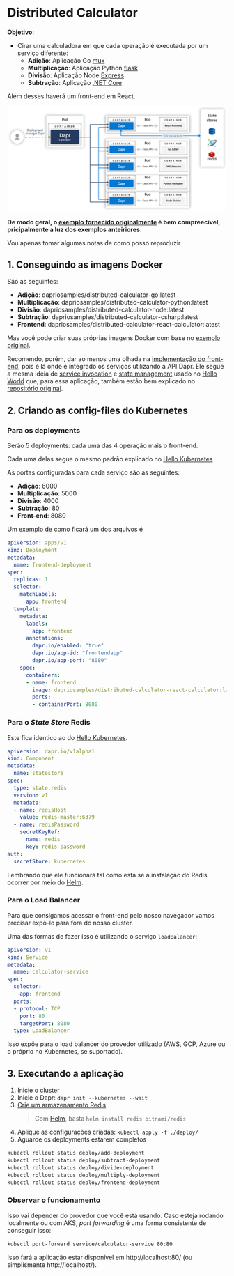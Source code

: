 # Distributed Calculator

**Objetivo**:
- Cirar uma calculadora em que cada operação é executada por um serviço diferente:
    -   **Adição**: Aplicação Go [mux](https://github.com/gorilla/mux)
    -   **Multiplicação**: Aplicação Python [flask](https://flask.palletsprojects.com/en/1.0.x/)
    -   **Divisão**: Aplicação Node [Express](https://expressjs.com/)
    -   **Subtração**: Aplicação [.NET Core](https://docs.microsoft.com/en-us/dotnet/core/)

Além desses haverá um front-end em React.

![Architecture Diagram](https://github.com/dapr/quickstarts/raw/master/distributed-calculator/img/Architecture_Diagram.png)


**De modo geral, o [exemplo fornecido originalmente](https://github.com/dapr/quickstarts/tree/master/distributed-calculator) é bem compreecível, pricipalmente a luz dos exemplos anteiriores.**

Vou apenas tomar algumas notas de como posso reproduzir


## 1. Conseguindo as imagens Docker
São as seguintes:
-   **Adição**: dapriosamples/distributed-calculator-go:latest
-   **Multiplicação**: dapriosamples/distributed-calculator-python:latest
-   **Divisão**: dapriosamples/distributed-calculator-node:latest
-   **Subtração**: dapriosamples/distributed-calculator-csharp:latest
-   **Frontend**: dapriosamples/distributed-calculator-react-calculator:latest

Mas você pode criar suas próprias imagens Docker com base no [exemplo original](https://github.com/dapr/quickstarts/tree/master/distributed-calculator).

Recomendo, porém, dar ao menos uma olhada na [implementação do front-end](https://github.com/dapr/quickstarts/blob/master/distributed-calculator/react-calculator/server.js), pois é lá onde é integrado os serviços utilizando a API Dapr. Ele segue a mesma ideia de [service invocation](https://docs.dapr.io/reference/api/service_invocation_api/) e [state management](https://docs.dapr.io/reference/api/state_api/) usado no [Hello World](../1.%20Hello%20World/Hello%20World.md) que, para essa aplicação, também estão bem explicado no [repositório original](https://github.com/dapr/quickstarts/tree/master/distributed-calculator#the-role-of-dapr).


## 2. Criando as config-files do Kubernetes

### Para os deployments
Serão 5 deployments: cada uma das 4 operação mais o front-end.

Cada uma delas segue o mesmo padrão explicado no [Hello Kubernetes](../2.%20Hello%20Kubernetes/Hello%20Kubernetes.md#Para%20o%20nodeapp)

As portas configuradas para cada serviço são as seguintes:

-   **Adição**: 6000
-   **Multiplicação**: 5000
-   **Divisão**: 4000
-   **Subtração**: 80
-   **Front-end**: 8080

Um exemplo de como ficará um dos arquivos é 
~~~yaml
apiVersion: apps/v1
kind: Deployment
metadata:
  name: frontend-deployment
spec:
  replicas: 1
  selector:
    matchLabels:
      app: frontend
  template: 
    metadata:
      labels:
        app: frontend
      annotations:
        dapr.io/enabled: "true"
        dapr.io/app-id: "frontendapp"
        dapr.io/app-port: "8080"
    spec:
      containers:
      - name: frontend
        image: dapriosamples/distributed-calculator-react-calculator:latest
        ports:
        - containerPort: 8080
~~~

### Para o _State Store_ Redis
Este fica identico ao do [Hello Kubernetes](../2.%20Hello%20Kubernetes/Hello%20Kubernetes.md#Para%20o%20_state%20store_%20redis).

~~~yaml
apiVersion: dapr.io/v1alpha1
kind: Component
metadata:
  name: statestore
spec:
  type: state.redis
  version: v1
  metadata:
  - name: redisHost
    value: redis-master:6379
  - name: redisPassword
    secretKeyRef:
      name: redis
      key: redis-password
auth:
  secretStore: kubernetes
~~~

Lembrando que ele funcionará tal como está se a instalação do Redis ocorrer por meio do [Helm](https://helm.sh/).

### Para o Load Balancer
Para que consigamos acessar o front-end pelo nosso navegador vamos precisar expô-lo para fora do nosso cluster.

Uma das formas de fazer isso é utilizando o serviço `loadBalancer`:

~~~yaml
apiVersion: v1
kind: Service
metadata:
  name: calculator-service
spec:
  selector:
    app: frontend
  ports:
  - protocol: TCP
    port: 80
    targetPort: 8080
  type: LoadBalancer
~~~

Isso expõe para o load balancer do provedor utilizado (AWS, GCP, Azure ou o próprio no Kubernetes, se suportado).


## 3. Executando a aplicação
1. Inicie o cluster
2. Inicie o Dapr: `dapr init --kubernetes --wait`
3. [Crie um armazenamento Redis](https://docs.dapr.io/getting-started/configure-state-pubsub/#create-a-redis-store)
    > Com [Helm](https://helm.sh/), basta `helm install redis bitnami/redis`
4. Aplique as configurações criadas: `kubectl apply -f ./deploy/`
5. Aguarde os deployments estarem completos
~~~sh
kubectl rollout status deploy/add-deployment
kubectl rollout status deploy/subtract-deployment
kubectl rollout status deploy/divide-deployment
kubectl rollout status deploy/multiply-deployment
kubectl rollout status deploy/frontend-deployment
~~~


### Observar o funcionamento
Isso vai depender do provedor que você está usando. Caso esteja rodando localmente ou com AKS, _port forwarding_ é uma forma consistente de conseguir isso:
~~~sh
kubectl port-forward service/calculator-service 80:80
~~~

Isso fará a aplicação estar disponível em http://localhost:80/ (ou simplismente http://localhost/).
